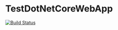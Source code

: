 # TestDotNetCoreWebApp
[![Build Status](https://dev.azure.com/abhinaygunna/TechSup400/_apis/build/status%2FKumardotg.TestDotNetCoreApp?branchName=master)](https://dev.azure.com/abhinaygunna/TechSup400/_build/latest?definitionId=6&branchName=master)
